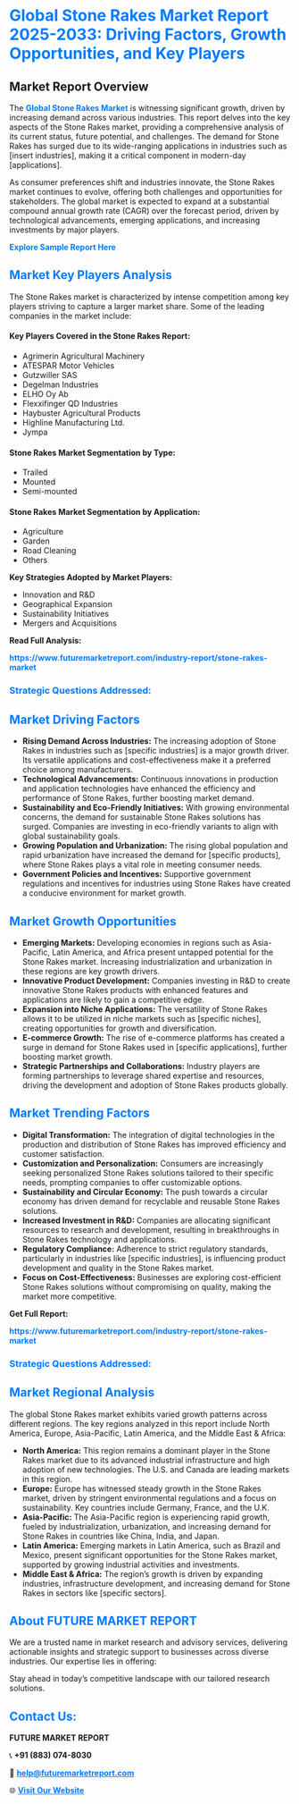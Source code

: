 <h1 style="color: #007BFF;">Global Stone Rakes Market Report 2025-2033: Driving Factors, Growth Opportunities, and Key Players</h1>

<section id="overview">
<h2>Market Report Overview</h2>
<p>The <a href="https://www.futuremarketreport.com/industry-report/stone-rakes-market" style="color: #007BFF; text-decoration: none;"><strong>Global Stone Rakes Market</strong></a> is witnessing significant growth, driven by increasing demand across various industries. This report delves into the key aspects of the Stone Rakes market, providing a comprehensive analysis of its current status, future potential, and challenges. The demand for Stone Rakes has surged due to its wide-ranging applications in industries such as [insert industries], making it a critical component in modern-day [applications].</p>
<p>As consumer preferences shift and industries innovate, the Stone Rakes market continues to evolve, offering both challenges and opportunities for stakeholders. The global market is expected to expand at a substantial compound annual growth rate (CAGR) over the forecast period, driven by technological advancements, emerging applications, and increasing investments by major players.</p>
</section>

<section id="overview">
<p><a href="https://www.futuremarketreport.com/request-sample/reportId=36025" style="color: #007BFF; text-decoration: none;"><strong>Explore Sample Report Here</strong></a></p>
</section>

<section id="key-players">
<h2 style="color: #007BFF;">Market Key Players Analysis</h2>
<p>The Stone Rakes market is characterized by intense competition among key players striving to capture a larger market share. Some of the leading companies in the market include:</p>
<h4>Key Players Covered in the Stone Rakes Report:</h4>
<ul><li>Agrimerin Agricultural Machinery</li><li>ATESPAR Motor Vehicles</li><li>Gutzwiller SAS</li><li>Degelman Industries</li><li>ELHO Oy Ab</li><li>Flexxifinger QD Industries</li><li>Haybuster Agricultural Products</li><li>Highline Manufacturing Ltd.</li><li>Jympa</li></ul>
<h4>Stone Rakes Market Segmentation by Type:</h4>
<ul><li>Trailed</li><li>Mounted</li><li>Semi-mounted</li></ul>

<h4>Stone Rakes Market Segmentation by Application:</h4>
<ul><li>Agriculture</li><li>Garden</li><li>Road Cleaning</li><li>Others</li></ul>
<p><strong>Key Strategies Adopted by Market Players:</strong></p>
<ul>
<li>Innovation and R&D</li>
<li>Geographical Expansion</li>
<li>Sustainability Initiatives</li>
<li>Mergers and Acquisitions</li>
</ul>
</section>

<section>
<p><strong>Read Full Analysis: </strong></p><a href="https://www.futuremarketreport.com/industry-report/stone-rakes-market" style="color: #007BFF; text-decoration: none;"><strong>https://www.futuremarketreport.com/industry-report/stone-rakes-market</strong></a>
<h3 style="color: #007BFF;">Strategic Questions Addressed:</h3>
</section>

<section id="driving-factors">
<h2 style="color: #007BFF;">Market Driving Factors</h2>
<ul>
<li><strong>Rising Demand Across Industries:</strong> The increasing adoption of Stone Rakes in industries such as [specific industries] is a major growth driver. Its versatile applications and cost-effectiveness make it a preferred choice among manufacturers.</li>
<li><strong>Technological Advancements:</strong> Continuous innovations in production and application technologies have enhanced the efficiency and performance of Stone Rakes, further boosting market demand.</li>
<li><strong>Sustainability and Eco-Friendly Initiatives:</strong> With growing environmental concerns, the demand for sustainable Stone Rakes solutions has surged. Companies are investing in eco-friendly variants to align with global sustainability goals.</li>
<li><strong>Growing Population and Urbanization:</strong> The rising global population and rapid urbanization have increased the demand for [specific products], where Stone Rakes plays a vital role in meeting consumer needs.</li>
<li><strong>Government Policies and Incentives:</strong> Supportive government regulations and incentives for industries using Stone Rakes have created a conducive environment for market growth.</li>
</ul>
</section>

<section id="growth-opportunities">
<h2 style="color: #007BFF;">Market Growth Opportunities</h2>
<ul>
<li><strong>Emerging Markets:</strong> Developing economies in regions such as Asia-Pacific, Latin America, and Africa present untapped potential for the Stone Rakes market. Increasing industrialization and urbanization in these regions are key growth drivers.</li>
<li><strong>Innovative Product Development:</strong> Companies investing in R&D to create innovative Stone Rakes products with enhanced features and applications are likely to gain a competitive edge.</li>
<li><strong>Expansion into Niche Applications:</strong> The versatility of Stone Rakes allows it to be utilized in niche markets such as [specific niches], creating opportunities for growth and diversification.</li>
<li><strong>E-commerce Growth:</strong> The rise of e-commerce platforms has created a surge in demand for Stone Rakes used in [specific applications], further boosting market growth.</li>
<li><strong>Strategic Partnerships and Collaborations:</strong> Industry players are forming partnerships to leverage shared expertise and resources, driving the development and adoption of Stone Rakes products globally.</li>
</ul>
</section>

<section id="trending-factors">
<h2 style="color: #007BFF;">Market Trending Factors</h2>
<ul>
<li><strong>Digital Transformation:</strong> The integration of digital technologies in the production and distribution of Stone Rakes has improved efficiency and customer satisfaction.</li>
<li><strong>Customization and Personalization:</strong> Consumers are increasingly seeking personalized Stone Rakes solutions tailored to their specific needs, prompting companies to offer customizable options.</li>
<li><strong>Sustainability and Circular Economy:</strong> The push towards a circular economy has driven demand for recyclable and reusable Stone Rakes solutions.</li>
<li><strong>Increased Investment in R&D:</strong> Companies are allocating significant resources to research and development, resulting in breakthroughs in Stone Rakes technology and applications.</li>
<li><strong>Regulatory Compliance:</strong> Adherence to strict regulatory standards, particularly in industries like [specific industries], is influencing product development and quality in the Stone Rakes market.</li>
<li><strong>Focus on Cost-Effectiveness:</strong> Businesses are exploring cost-efficient Stone Rakes solutions without compromising on quality, making the market more competitive.</li>
</ul>
</section>

<section>
<p><strong>Get Full Report: </strong></p><a href="https://www.futuremarketreport.com/industry-report/stone-rakes-market" style="color: #007BFF; text-decoration: none;"><strong>https://www.futuremarketreport.com/industry-report/stone-rakes-market</strong></a>
<h3 style="color: #007BFF;">Strategic Questions Addressed:</h3>
</section>


<section id="regional-analysis">
<h2 style="color: #007BFF;">Market Regional Analysis</h2>
<p>The global Stone Rakes market exhibits varied growth patterns across different regions. The key regions analyzed in this report include North America, Europe, Asia-Pacific, Latin America, and the Middle East & Africa:</p>
<ul>
<li><strong>North America:</strong> This region remains a dominant player in the Stone Rakes market due to its advanced industrial infrastructure and high adoption of new technologies. The U.S. and Canada are leading markets in this region.</li>
<li><strong>Europe:</strong> Europe has witnessed steady growth in the Stone Rakes market, driven by stringent environmental regulations and a focus on sustainability. Key countries include Germany, France, and the U.K.</li>
<li><strong>Asia-Pacific:</strong> The Asia-Pacific region is experiencing rapid growth, fueled by industrialization, urbanization, and increasing demand for Stone Rakes in countries like China, India, and Japan.</li>
<li><strong>Latin America:</strong> Emerging markets in Latin America, such as Brazil and Mexico, present significant opportunities for the Stone Rakes market, supported by growing industrial activities and investments.</li>
<li><strong>Middle East & Africa:</strong> The region’s growth is driven by expanding industries, infrastructure development, and increasing demand for Stone Rakes in sectors like [specific sectors].</li>
</ul>
</section>

<footer>
<h2 style="color: #007BFF;">About FUTURE MARKET REPORT</h2>
<p>We are a trusted name in market research and advisory services, delivering actionable insights and strategic support to businesses across diverse industries. Our expertise lies in offering:</p>

<p>Stay ahead in today’s competitive landscape with our tailored research solutions.</p>

<h2 style="color: #007BFF;">Contact Us:</h2>
<p><strong>FUTURE MARKET REPORT</strong></p>
<p>📞 <strong>+91 (883) 074-8030</strong></p>
<p>📧 <strong><a href="mailto:help@futuremarketreport.com" style="color: #007BFF;">help@futuremarketreport.com</a></strong></p>
<p>🌐 <strong><a href="https://www.futuremarketreport.com/" style="color: #007BFF;">Visit Our Website</a></strong></p>
</footer>